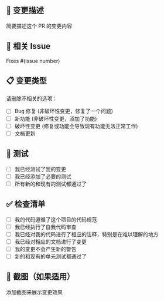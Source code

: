 ## 📝 变更描述
简要描述这个 PR 的变更内容

## 🔗 相关 Issue
Fixes #(issue number)

## 📋 变更类型
请删除不相关的选项：
- [ ] Bug 修复 (非破坏性变更，修复了一个问题)
- [ ] 新功能 (非破坏性变更，添加了功能)
- [ ] 破坏性变更 (修复或功能会导致现有功能无法正常工作)
- [ ] 文档更新

## 🧪 测试
- [ ] 我已经测试了我的变更
- [ ] 我已经添加了必要的测试
- [ ] 所有新的和现有的测试都通过了

## ✅ 检查清单
- [ ] 我的代码遵循了这个项目的代码规范
- [ ] 我已经执行了自我代码审查
- [ ] 我已经对我的代码进行了相应的注释，特别是在难以理解的地方
- [ ] 我已经对相应的文档进行了变更
- [ ] 我的变更不会产生新的警告
- [ ] 新的和现有的单元测试都通过了

## 📸 截图（如果适用）
添加截图来展示变更效果
